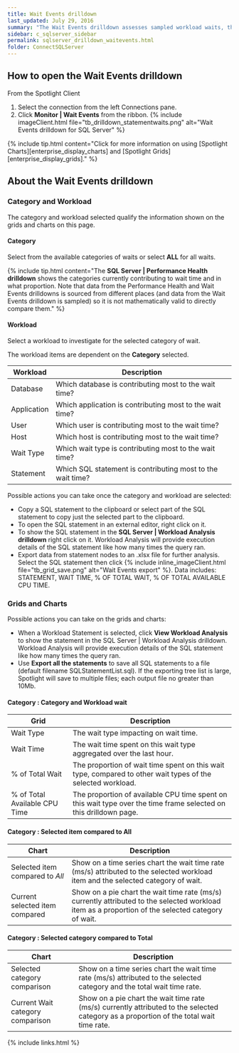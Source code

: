 ```yaml
---
title: Wait Events drilldown
last_updated: July 29, 2016
summary: "The Wait Events drilldown assesses sampled workload waits, that is waits that occur as a result of executing SQL statements (via an XEvents trace). The Wait Events drilldown is designed to assist in identifying SQL Statements involved with specific waits to the extent that this information is actually available."
sidebar: c_sqlserver_sidebar
permalink: sqlserver_drilldown_waitevents.html
folder: ConnectSQLServer
---
```




## How to open the Wait Events drilldown

From the Spotlight Client

1. Select the connection from the left Connections pane.
2. Click **Monitor \| Wait Events** from the ribbon.
   {% include imageClient.html file="tb_drilldown_statementwaits.png" alt="Wait Events drilldown for SQL Server" %}

{% include tip.html content="Click for more information on using [Spotlight Charts][enterprise_display_charts] and [Spotlight Grids][enterprise_display_grids]." %}


## About the Wait Events drilldown


### Category and Workload

The category and workload selected qualify the information shown on the grids and charts on this page.

#### Category
Select from the available categories of waits or select **ALL** for all waits.

{% include tip.html content="The **SQL Server \| Performance Health drilldown** shows the categories currently contributing to wait time and in what proportion. Note that data from the Performance Health and Wait Events drilldowns is sourced from different places (and data from the Wait Events drilldown is sampled) so it is not mathematically valid to directly compare them." %}


#### Workload
Select a workload to investigate for the selected category of wait.

The workload items are dependent on the **Category** selected.

Workload | Description
---------|------------
Database | Which database is contributing most to the wait time?
Application | Which application is contributing most to the wait time?
User | Which user is contributing most to the wait time?
Host | Which host is contributing most to the wait time?
Wait Type | Which wait type is contributing most to the wait time?
Statement | Which SQL statement is contributing most to the wait time?

Possible actions you can take once the category and workload are selected:

* Copy a SQL statement to the clipboard or select part of the SQL statement to copy just the selected part to the clipboard.
* To open the SQL statement in an external editor, right click on it.
* To show the SQL statement in the **SQL Server \| Workload Analysis drilldown** right click on it. Workload Analysis will provide execution details of the SQL statement like how many times the query ran.
* Export data from statement nodes to an .xlsx file for further analysis. Select the SQL statement then click {% include inline_imageClient.html file="tb_grid_save.png" alt="Wait Events export" %}. Data includes: STATEMENT, WAIT TIME, % OF TOTAL WAIT, % OF TOTAL AVAILABLE CPU TIME.


### Grids and Charts

Possible actions you can take on the grids and charts:

* When a Workload Statement is selected, click **View Workload Analysis** to show the statement in the SQL Server \| Workload Analysis drilldown. Workload Analysis will provide execution details of the SQL statement like how many times the query ran.
* Use **Export all the statements** to save all SQL statements to a file (default filename SQLStatementList.sql). If the exporting tree list is large, Spotlight will save to multiple files; each output file no greater than 10Mb.


#### Category : Category and Workload wait

Grid  | Description
------|------------
Wait Type | The wait type impacting on wait time.
Wait Time | The wait time spent on this wait type aggregated over the last hour.
% of Total Wait | The proportion of wait time spent on this wait type, compared to other wait types of the selected workload.
% of Total Available CPU Time | The proportion of available CPU time spent on this wait type over the time frame selected on this drilldown page.



#### Category : Selected item compared to All

Chart | Description
------|------------
Selected item compared to *All* | Show on a time series chart the wait time rate (ms/s) attributed to the selected workload item and the selected category of wait.
Current selected item compared | Show on a pie chart the wait time rate (ms/s) currently attributed to the selected workload item as a proportion of the selected category of wait.

#### Category : Selected category compared to Total

Chart | Description
------|------------
Selected category comparison | Show on a time series chart the wait time rate (ms/s) attributed to the selected category and the total wait time rate.
Current Wait category comparison | Show on a pie chart the wait time rate (ms/s) currently attributed to the selected category as a proportion of the total wait time rate.


{% include links.html %}
